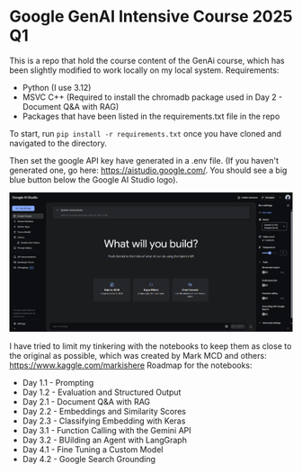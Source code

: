 # Google GenAI Intensive Course 2025 Q1

This is a repo that hold the course content of the GenAi course, which has been slightly modified to work locally on my local system.
Requirements:

- Python (I use 3.12)
- MSVC C++ (Required to install the chromadb package used in Day 2 - Document Q&A with RAG)
- Packages that have been listed in the requirements.txt file in the repo

To start, run `pip install -r requirements.txt` once you have cloned and navigated to the directory.

Then set the google API key have generated in a .env file. (If you haven't generated one, go here: https://aistudio.google.com/. You should see a big blue button below the Google AI Studio logo).

![Screenshot](assets/Screenshot%202025-04-05%20135052.png)

I have tried to limit my tinkering with the notebooks to keep them as close to the original as possible, which was created by Mark MCD and others: https://www.kaggle.com/markishere
Roadmap for the notebooks:
- Day 1.1 - Prompting
- Day 1.2 - Evaluation and Structured Output
- Day 2.1 - Document Q&A with RAG
- Day 2.2 - Embeddings and Similarity Scores
- Day 2.3 - Classifying Embedding with Keras
- Day 3.1 - Function Calling with the Gemini API
- Day 3.2 - BUilding an Agent with LangGraph
- Day 4.1 - Fine Tuning a Custom Model
- Day 4.2 - Google Search Grounding
